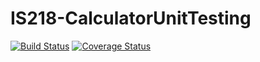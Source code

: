 # IS218-CalculatorUnitTesting
[![Build Status](https://www.travis-ci.com/itanne99/IS218-CalculatorUnitTesting.svg?branch=main)](https://www.travis-ci.com/itanne99/IS218-CalculatorUnitTesting) [![Coverage Status](https://coveralls.io/repos/github/itanne99/IS218-CalculatorUnitTesting/badge.svg?branch=main)](https://coveralls.io/github/itanne99/IS218-CalculatorUnitTesting?branch=main)

